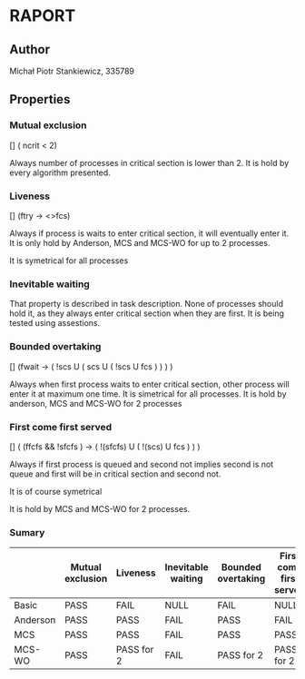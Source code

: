 # RAPORT

## Author

Michał Piotr Stankiewicz, 335789

## Properties

### Mutual exclusion

[] ( ncrit < 2)

Always number of processes in critical section is lower than 2. 
It is hold by every algorithm presented.

### Liveness

[] (ftry -> <>fcs)

Always if process is waits to enter critical section,
it will eventually enter it. It is only hold by Anderson, MCS and 
MCS-WO for up to 2 processes.

It is symetrical for all processes

### Inevitable waiting

That property is described in task description.
None of processes should hold it, as they always enter
critical section when they are first. It is being tested using assestions.

### Bounded overtaking

[] (fwait -> ( !scs U ( scs U ( !scs U fcs ) ) ) )

Always when first process waits to enter critical section, other process
will enter it at maximum one time. 
It is simetrical for all processes.
It is hold by anderson, MCS and MCS-WO for 2 processes

### First come first served

[] ( (ffcfs && !sfcfs ) -> ( !(sfcfs) U ( !(scs) U fcs ) ) ) 

Always if first process is queued and second not implies second is not queue 
and first will be in critical section and second not.

It is of course symetrical

It is hold by MCS and MCS-WO for 2 processes.

### Sumary

|          | Mutual exclusion | Liveness   | Inevitable waiting | Bounded overtaking | First come first served |
|----------|------------------|------------|--------------------|--------------------|-------------------------|
| Basic    | PASS             | FAIL       | NULL               | FAIL               | NULL                    |
| Anderson | PASS             | PASS       | FAIL               | PASS               | FAIL                    |
| MCS      | PASS             | PASS       | FAIL               | PASS               | PASS                    |
| MCS-WO   | PASS             | PASS for 2 | FAIL               | PASS for 2         | PASS for 2              |
